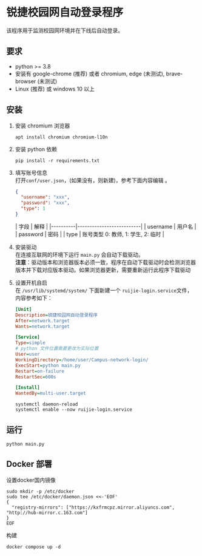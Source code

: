 # 锐捷校园网自动登录程序

该程序用于监测校园网环境并在下线后自动登录。

## 要求

* python >= 3.8
* 安装有 google-chrome (推荐) 或者 chromium, edge (未测试), brave-browser (未测试)
* Linux (推荐) 或 windows 10 以上

## 安装

1. 安装 chromium 浏览器
    ```shell
    apt install chromium chromium-l10n
    ```

2. 安装 python 依赖
    ```shell
    pip install -r requirements.txt
    ```

3. 填写账号信息  
   打开`conf/user.json`，(如果没有，则新建)，参考下面内容编辑 。
    ```json
    {
      "username": "xxx",
      "password": "xxx",
      "type": 1
    }
    ```
   | 字段       | 解释                       |
       |----------|--------------------------|
   | username | 用户名                      |
   | password | 密码                       |
   | type     | 账号类型 0: 教师, 1: 学生, 2: 临时 |

4. 安装驱动  
   在连接互联网的环境下运行 `main.py` 会自动下载驱动。  
   **注意**：驱动版本和浏览器版本必须一致，程序在自动下载驱动时会检测浏览器版本并下载对应版本驱动。如果浏览器更新，需要重新运行此程序下载驱动

5. 设置开机自启  
   在 `/usr/lib/systemd/system/` 下面新建一个 `ruijie-login.service`文件，内容参考如下：
    ```ini
    [Unit]
    Description=锐捷校园网自动登录程序
    After=network.target
    Wants=network.target
    
    [Service]
    Type=simple
    # python 文件位置需要更改为实际位置
    User=user
    WorkingDirectory=/home/user/Campus-network-login/
    ExecStart=python main.py
    Restart=on-failure
    RestartSec=600s
    
    [Install]
    WantedBy=multi-user.target
    ```
    ```shell
    systemctl daemon-reload
    systemctl enable --now ruijie-login.service
    ```

## 运行

```shell
python main.py
```

## Docker 部署

设置docker国内镜像

```shell
sudo mkdir -p /etc/docker
sudo tee /etc/docker/daemon.json <<-'EOF'
{
  "registry-mirrors": ["https://kxfrmcpz.mirror.aliyuncs.com", "http://hub-mirror.c.163.com"]
}
EOF
```

构建

```shell
docker compose up -d
```